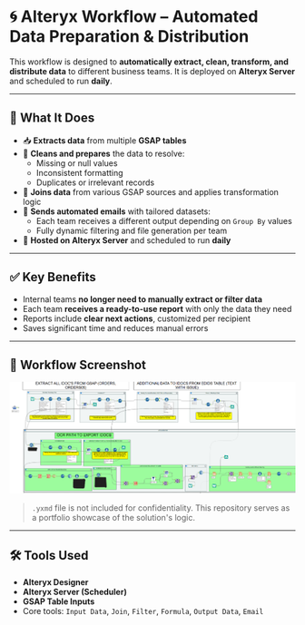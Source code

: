# 🌀 Alteryx Workflow – Automated Data Preparation & Distribution

This workflow is designed to **automatically extract, clean, transform, and distribute data** to different business teams. It is deployed on **Alteryx Server** and scheduled to run **daily**.

---

## 📌 What It Does

- 📥 **Extracts data** from multiple **GSAP tables**
- 🧹 **Cleans and prepares** the data to resolve:
  - Missing or null values
  - Inconsistent formatting
  - Duplicates or irrelevant records
- 🔗 **Joins data** from various GSAP sources and applies transformation logic
- 📨 **Sends automated emails** with tailored datasets:
  - Each team receives a different output depending on `Group By` values
  - Fully dynamic filtering and file generation per team
- 🔁 **Hosted on Alteryx Server** and scheduled to run **daily**

---

## ✅ Key Benefits

- Internal teams **no longer need to manually extract or filter data**
- Each team **receives a ready-to-use report** with only the data they need
- Reports include **clear next actions**, customized per recipient
- Saves significant time and reduces manual errors

---

## 📸 Workflow Screenshot

![Alteryx Workflow](assets/workflow1.png)

> `.yxmd` file is not included for confidentiality. This repository serves as a portfolio showcase of the solution's logic.

---

## 🛠️ Tools Used

- **Alteryx Designer**
- **Alteryx Server (Scheduler)**
- **GSAP Table Inputs**
- Core tools: `Input Data`, `Join`, `Filter`, `Formula`, `Output Data`, `Email`
